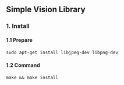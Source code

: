 ## Simple Vision Library

### 1.  Install

####   1.1 Prepare
`sudo apt-get install libjpeg-dev libpng-dev`

####   1.2 Command
`make && make install`

